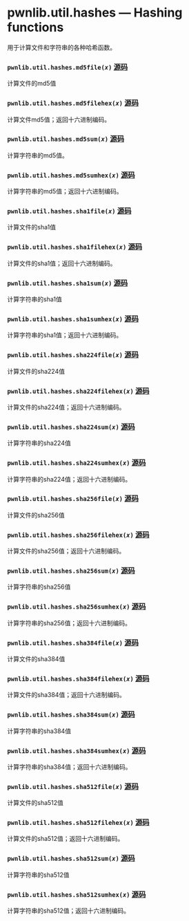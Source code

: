 # pwnlib.util.hashes — Hashing functions

用于计算文件和字符串的各种哈希函数。

### `pwnlib.util.hashes.md5file(`*`x`*`)` [源码](https://github.com/Gallopsled/pwntools/blob/67473560c7/pwnlib/util/hashes.py#L21-21)

计算文件的md5值

### `pwnlib.util.hashes.md5filehex(`*`x`*`)` [源码](https://github.com/Gallopsled/pwntools/blob/67473560c7/pwnlib/util/hashes.py#L25-25)

计算文件md5值；返回十六进制编码。

### `pwnlib.util.hashes.md5sum(`*`x`*`)` [源码](https://github.com/Gallopsled/pwntools/blob/67473560c7/pwnlib/util/hashes.py#L23-23)

计算字符串的md5值。

### `pwnlib.util.hashes.md5sumhex(`*`x`*`)` [源码](https://github.com/Gallopsled/pwntools/blob/67473560c7/pwnlib/util/hashes.py#L27-27)

计算字符串的md5值；返回十六进制编码。

### `pwnlib.util.hashes.sha1file(`*`x`*`)` [源码](https://github.com/Gallopsled/pwntools/blob/67473560c7/pwnlib/util/hashes.py#L21-21)

计算文件的sha1值

### `pwnlib.util.hashes.sha1filehex(`*`x`*`)` [源码](https://github.com/Gallopsled/pwntools/blob/67473560c7/pwnlib/util/hashes.py#L25-25)

计算文件的sha1值；返回十六进制编码。

### `pwnlib.util.hashes.sha1sum(`*`x`*`)` [源码](https://github.com/Gallopsled/pwntools/blob/67473560c7/pwnlib/util/hashes.py#L23-23)

计算字符串的sha1值

### `pwnlib.util.hashes.sha1sumhex(`*`x`*`)` [源码](https://github.com/Gallopsled/pwntools/blob/67473560c7/pwnlib/util/hashes.py#L27-27)

计算字符串的sha1值；返回十六进制编码。

### `pwnlib.util.hashes.sha224file(`*`x`*`)` [源码](https://github.com/Gallopsled/pwntools/blob/67473560c7/pwnlib/util/hashes.py#L21-21)

计算文件的sha224值

### `pwnlib.util.hashes.sha224filehex(`*`x`*`)` [源码](https://github.com/Gallopsled/pwntools/blob/67473560c7/pwnlib/util/hashes.py#L25-25)

计算文件的sha224值；返回十六进制编码。

### `pwnlib.util.hashes.sha224sum(`*`x`*`)` [源码](https://github.com/Gallopsled/pwntools/blob/67473560c7/pwnlib/util/hashes.py#L23-23)

计算字符串的sha224值

### `pwnlib.util.hashes.sha224sumhex(`*`x`*`)` [源码](https://github.com/Gallopsled/pwntools/blob/67473560c7/pwnlib/util/hashes.py#L27-27)

计算字符串的sha224值；返回十六进制编码。

### `pwnlib.util.hashes.sha256file(`*`x`*`)` [源码](https://github.com/Gallopsled/pwntools/blob/67473560c7/pwnlib/util/hashes.py#L21-21)

计算文件的sha256值

### `pwnlib.util.hashes.sha256filehex(`*`x`*`)` [源码](https://github.com/Gallopsled/pwntools/blob/67473560c7/pwnlib/util/hashes.py#L25-25)

计算文件的sha256值；返回十六进制编码。

### `pwnlib.util.hashes.sha256sum(`*`x`*`)` [源码](https://github.com/Gallopsled/pwntools/blob/67473560c7/pwnlib/util/hashes.py#L23-23)

计算字符串的sha256值

### `pwnlib.util.hashes.sha256sumhex(`*`x`*`)` [源码](https://github.com/Gallopsled/pwntools/blob/67473560c7/pwnlib/util/hashes.py#L27-27)

计算字符串的sha256值；返回十六进制编码。

### `pwnlib.util.hashes.sha384file(`*`x`*`)` [源码](https://github.com/Gallopsled/pwntools/blob/67473560c7/pwnlib/util/hashes.py#L21-21)

计算文件的sha384值

### `pwnlib.util.hashes.sha384filehex(`*`x`*`)` [源码](https://github.com/Gallopsled/pwntools/blob/67473560c7/pwnlib/util/hashes.py#L25-25)

计算文件的sha384值；返回十六进制编码。

### `pwnlib.util.hashes.sha384sum(`*`x`*`)` [源码](https://github.com/Gallopsled/pwntools/blob/67473560c7/pwnlib/util/hashes.py#L23-23)

计算字符串的sha384值

### `pwnlib.util.hashes.sha384sumhex(`*`x`*`)` [源码](https://github.com/Gallopsled/pwntools/blob/67473560c7/pwnlib/util/hashes.py#L27-27)

计算字符串的sha384值；返回十六进制编码。

### `pwnlib.util.hashes.sha512file(`*`x`*`)` [源码](https://github.com/Gallopsled/pwntools/blob/67473560c7/pwnlib/util/hashes.py#L21-21)

计算文件的sha512值

### `pwnlib.util.hashes.sha512filehex(`*`x`*`)` [源码](https://github.com/Gallopsled/pwntools/blob/67473560c7/pwnlib/util/hashes.py#L25-25)

计算文件的sha512值；返回十六进制编码。

### `pwnlib.util.hashes.sha512sum(`*`x`*`)` [源码](https://github.com/Gallopsled/pwntools/blob/67473560c7/pwnlib/util/hashes.py#L23-23)

计算字符串的sha512值

### `pwnlib.util.hashes.sha512sumhex(`*`x`*`)` [源码](https://github.com/Gallopsled/pwntools/blob/67473560c7/pwnlib/util/hashes.py#L27-27)

计算字符串的sha512值；返回十六进制编码。